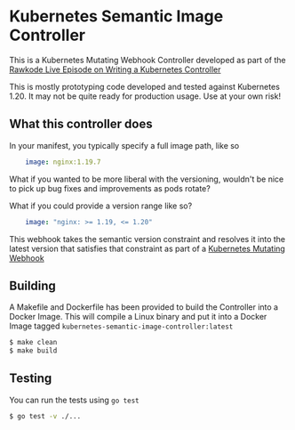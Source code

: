 # Kubernetes Semantic Image Controller

This is a Kubernetes Mutating Webhook Controller developed as part of the [Rawkode Live Episode on 
Writing a Kubernetes Controller](https://www.youtube.com/watch?v=RLpzsAQtZ7M)

This is mostly prototyping code developed and tested against Kubernetes 1.20. It may not be quite ready for
production usage. Use at your own risk!

## What this controller does

In your manifest, you typically specify a full image path, like so
```yaml
    image: nginx:1.19.7
```

What if you wanted to be more liberal with the versioning, wouldn't be nice to pick up bug fixes and improvements
as pods rotate?

What if you could provide a version range like so?

```yaml
    image: "nginx: >= 1.19, <= 1.20"
```

This webhook takes the semantic version constraint and resolves it into the latest version that satisfies that
constraint as part of a [Kubernetes Mutating Webhook](https://kubernetes.io/docs/reference/access-authn-authz/extensible-admission-controllers/)

## Building

A Makefile and Dockerfile has been provided to build the Controller into a Docker Image. This will compile a
Linux binary and put it into a Docker Image tagged `kubernetes-semantic-image-controller:latest`

```sh
$ make clean
$ make build
```

## Testing

You can run the tests using `go test`

```sh
$ go test -v ./...
```
